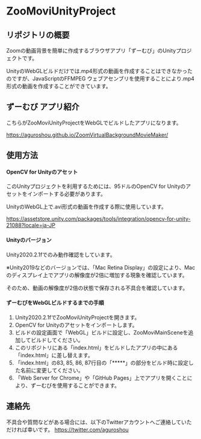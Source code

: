 # ZooMoviUnityProject
## リポジトリの概要
Zoomの動画背景を簡単に作成するブラウザアプリ「ずーむび」のUnityプロジェクトです。

UnityのWebGLビルドだけでは.mp4形式の動画を作成することはできなかったのですが、JavaScriptのFFMPEG ウェブアセンブリを使用することにより.mp4形式の動画を作成することができています。

## ずーむび アプリ紹介
こちらがZooMoviUnityProjectをWebGLでビルドしたアプリになります。

https://aguroshou.github.io/ZoomVirtualBackgroundMovieMaker/

## 使用方法
#### OpenCV for Unityのアセット
このUnityプロジェクトを利用するためには、95ドルのOpenCV for Unityのアセットをインポートする必要があります。

UnityのWebGL上で.avi形式の動画を作成する際に使用しています。

https://assetstore.unity.com/packages/tools/integration/opencv-for-unity-21088?locale=ja-JP

#### Unityのバージョン
Unity2020.2.1fでのみ動作確認をしています。

※Unity2019などのバージョンでは、「Mac Retina Display」の設定により、Macのディスプレイ上でアプリの解像度が2倍に増加する現象を確認しています。

そのため、動画の解像度が2倍の状態で保存される不具合を確認しています。

#### ずーむびをWebGLビルドするまでの手順
1. Unity2020.2.1fでZooMoviUnityProjectを開きます。
1. OpenCV for Unityのアセットをインポートします。
1. ビルドの設定画面で「WebGL」ビルドに設定し、ZooMoviMainSceneを追加してビルドしてください。
1. このリポジトリにある「index.html」をビルドしたアプリの中にある「index.html」に差し替えます。
1. 「index.html」の83, 85, 86, 87行目の「*****」の部分をビルド時に設定した名前に変更してください。
1. 「Web Server for Chrome」や「GitHub Pages」上でアプリを開くことにより、ずーむびを使用することができます。

## 連絡先
不具合や質問などがある場合には、以下のTwitterアカウントへご連絡していただければ幸いです。
https://twitter.com/aguroshou
